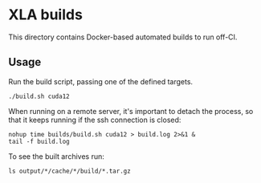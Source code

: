 # XLA builds

This directory contains Docker-based automated builds to run off-CI.

## Usage

Run the build script, passing one of the defined targets.

```shell
./build.sh cuda12
```

When running on a remote server, it's important to detach the process,
so that it keeps running if the ssh connection is closed:

```shell
nohup time builds/build.sh cuda12 > build.log 2>&1 &
tail -f build.log
```

To see the built archives run:

```shell
ls output/*/cache/*/build/*.tar.gz
```
